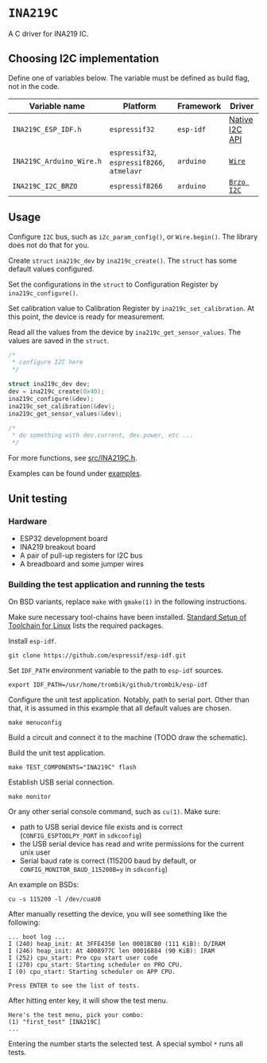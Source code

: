 # `INA219C`

A C driver for INA219 IC.

## Choosing I2C implementation

Define one of variables below. The variable must be defined as build flag,
not in the code.

| Variable name | Platform | Framework | Driver |
|---------------|----------|-----------|--------|
| `INA219C_ESP_IDF.h` | `espressif32` | `esp-idf` | [Native I2C API](https://esp-idf.readthedocs.io/en/latest/api-reference/peripherals/i2c.html) |
| `INA219C_Arduino_Wire.h` | `espressif32`, `espressif8266`, `atmelavr` | `arduino` | [`Wire`](https://www.arduino.cc/en/Reference/Wire) |
| `INA219C_I2C_BRZO` | `espressif8266` | `arduino` | [`Brzo I2C`](https://github.com/pasko-zh/brzo_i2c) |

## Usage

Configure `I2C` bus, such as `i2c_param_config()`, or `Wire.begin()`. The
library does not do that for you.

Create `struct` `ina219c_dev` by `ina219c_create()`. The `struct` has some
default values configured.

Set the configurations in the `struct` to Configuration Register by
`ina219c_configure()`.

Set calibration value to Calibration Register by `ina219c_set_calibration`. At
this point, the device is ready for measurement.

Read all the values from the device by `ina219c_get_sensor_values`. The values
are saved in the `struct`.

```c
/*
 * configure I2C here
 */

struct ina219c_dev dev;
dev = ina219c_create(0x40);
ina219c_configure(&dev);
ina219c_set_calibration(&dev);
ina219c_get_sensor_values(&dev);

/*
 * do something with dev.current, dev.power, etc ...
 */
```

For more functions, see [src/INA219C.h](src/INA219C.h).

Examples can be found under [examples](examples).

## Unit testing

### Hardware

* ESP32 development board
* INA219 breakout board
* A pair of pull-up registers for I2C bus
* A breadboard and some jumper wires

### Building the test application and running the tests

On BSD variants, replace `make` with `gmake(1)` in the following instructions.

Make sure necessary tool-chains have been installed. [Standard Setup of
Toolchain for Linux](http://esp-idf.readthedocs.io/en/latest/get-started/linux-setup.html)
lists the required packages.

Install `esp-idf`.

```
git clone https://github.com/espressif/esp-idf.git
```

Set `IDF_PATH` environment variable to the path to `esp-idf` sources.

```
export IDF_PATH=/usr/home/trombik/github/trombik/esp-idf
```

Configure the unit test application. Notably, path to serial port. Other than
that, it is assumed in this example that all default values are chosen.

```
make menuconfig
```

Build a circuit and connect it to the machine (TODO draw the schematic).

Build the unit test application.

```
make TEST_COMPONENTS="INA219C" flash
```

Establish USB serial connection.

```
make monitor
```

Or any other serial console command, such as `cu(1)`. Make sure:

* path to USB serial device file exists and is correct
  (`CONFIG_ESPTOOLPY_PORT` in `sdkconfig`)
* the USB serial device has read and write permissions for the current unix
  user
* Serial baud rate is correct (115200 baud by default, or
  `CONFIG_MONITOR_BAUD_115200B=y` in `sdkconfig`)

An example on BSDs:

```
cu -s 115200 -l /dev/cuaU0
```

After manually resetting the device, you will see something like the
following:

```
... boot log ...
I (240) heap_init: At 3FFE4350 len 0001BCB0 (111 KiB): D/IRAM
I (246) heap_init: At 4008977C len 00016884 (90 KiB): IRAM
I (252) cpu_start: Pro cpu start user code
I (270) cpu_start: Starting scheduler on PRO CPU.
I (0) cpu_start: Starting scheduler on APP CPU.

Press ENTER to see the list of tests.
```

After hitting enter key, it will show the test menu.

```
Here's the test menu, pick your combo:
(1)	"first_test" [INA219C]
...
```

Entering the number starts the selected test. A special symbol `*` runs all
tests.
